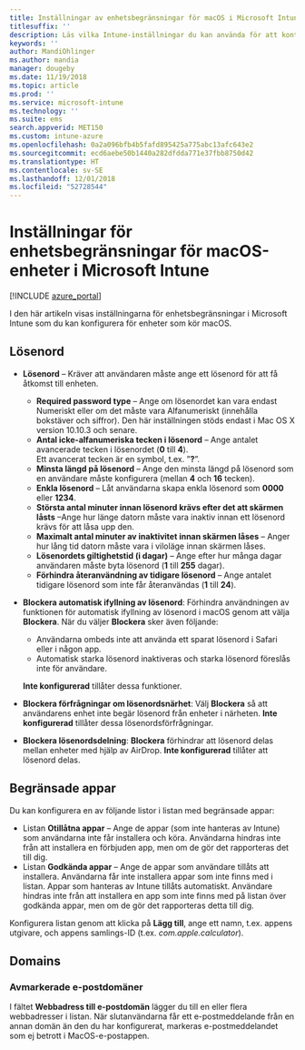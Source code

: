 ```yaml
---
title: Inställningar av enhetsbegränsningar för macOS i Microsoft Intune
titlesuffix: ''
description: Läs vilka Intune-inställningar du kan använda för att kontrollera enhetsinställningar och funktioner på enheter som kör macOS.
keywords: ''
author: MandiOhlinger
ms.author: mandia
manager: dougeby
ms.date: 11/19/2018
ms.topic: article
ms.prod: ''
ms.service: microsoft-intune
ms.technology: ''
ms.suite: ems
search.appverid: MET150
ms.custom: intune-azure
ms.openlocfilehash: 0a2a096bfb4b5fafd895425a775abc13afc643e2
ms.sourcegitcommit: ecd6aebe50b1440a282dfdda771e37fbb8750d42
ms.translationtype: HT
ms.contentlocale: sv-SE
ms.lasthandoff: 12/01/2018
ms.locfileid: "52728544"
---
```

# <a name="microsoft-intune-macos-device-restriction-settings"></a>Inställningar för enhetsbegränsningar för macOS-enheter i Microsoft Intune

[!INCLUDE [azure_portal](./includes/azure_portal.md)]

I den här artikeln visas inställningarna för enhetsbegränsningar i Microsoft Intune som du kan konfigurera för enheter som kör macOS.

## <a name="password"></a>Lösenord
- **Lösenord** – Kräver att användaren måste ange ett lösenord för att få åtkomst till enheten.
  - **Required password type** – Ange om lösenordet kan vara endast Numeriskt eller om det måste vara Alfanumeriskt (innehålla bokstäver och siffror). Den här inställningen stöds endast i Mac OS X version 10.10.3 och senare.
  - **Antal icke-alfanumeriska tecken i lösenord** – Ange antalet avancerade tecken i lösenordet (**0** till **4**).<br>Ett avancerat tecken är en symbol, t.ex. ”**?**”.
  - **Minsta längd på lösenord** – Ange den minsta längd på lösenord som en användare måste konfigurera (mellan **4** och **16** tecken).
  - **Enkla lösenord** – Låt användarna skapa enkla lösenord som **0000** eller **1234**.
  - **Största antal minuter innan lösenord krävs efter det att skärmen låsts** –Ange hur länge datorn måste vara inaktiv innan ett lösenord krävs för att låsa upp den.
  - **Maximalt antal minuter av inaktivitet innan skärmen låses** – Anger hur lång tid datorn måste vara i viloläge innan skärmen låses.
  - **Lösenordets giltighetstid (i dagar)** – Ange efter hur många dagar användaren måste byta lösenord (**1** till **255** dagar).
  - **Förhindra återanvändning av tidigare lösenord** – Ange antalet tidigare lösenord som inte får återanvändas (**1** till **24**).

- **Blockera automatisk ifyllning av lösenord**: Förhindra användningen av funktionen för automatisk ifyllning av lösenord i macOS genom att välja **Blockera**. När du väljer **Blockera** sker även följande:

  - Användarna ombeds inte att använda ett sparat lösenord i Safari eller i någon app.
  - Automatisk starka lösenord inaktiveras och starka lösenord föreslås inte för användare.

  **Inte konfigurerad** tillåter dessa funktioner.

- **Blockera förfrågningar om lösenordsnärhet**: Välj **Blockera** så att användarens enhet inte begär lösenord från enheter i närheten. **Inte konfigurerad** tillåter dessa lösenordsförfrågningar.

- **Blockera lösenordsdelning**: **Blockera** förhindrar att lösenord delas mellan enheter med hjälp av AirDrop. **Inte konfigurerad** tillåter att lösenord delas.


## <a name="restricted-apps"></a>Begränsade appar

Du kan konfigurera en av följande listor i listan med begränsade appar:

- Listan **Otillåtna appar** – Ange de appar (som inte hanteras av Intune) som användarna inte får installera och köra. Användarna hindras inte från att installera en förbjuden app, men om de gör det rapporteras det till dig.
- Listan **Godkända appar** – Ange de appar som användare tillåts att installera. Användarna får inte installera appar som inte finns med i listan. Appar som hanteras av Intune tillåts automatiskt. Användare hindras inte från att installera en app som inte finns med på listan över godkända appar, men om de gör det rapporteras detta till dig.

Konfigurera listan genom att klicka på **Lägg till**, ange ett namn, t.ex. appens utgivare, och appens samlings-ID (t.ex. *com.apple.calculator*).

## <a name="domains"></a>Domains

### <a name="unmarked-email-domains"></a>Avmarkerade e-postdomäner

I fältet **Webbadress till e-postdomän** lägger du till en eller flera webbadresser i listan. När slutanvändarna får ett e-postmeddelande från en annan domän än den du har konfigurerat, markeras e-postmeddelandet som ej betrott i MacOS-e-postappen.


